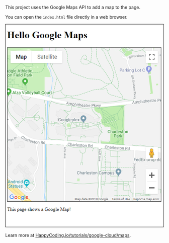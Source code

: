 This project uses the Google Maps API to add a map to the page.

You can open the `index.html` file directly in a web browser.

![Google Maps screenshot](screenshot.png)

Learn more at [HappyCoding.io/tutorials/google-cloud/maps](https://happycoding.io/tutorials/google-cloud/maps).
